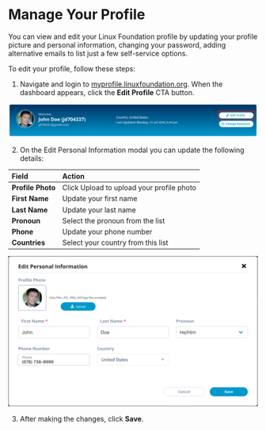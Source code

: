 # Manage Your Profile

You can view and edit your Linux Foundation profile by updating your profile picture and personal information, changing your password, adding alternative emails to list just a few self-service options.

To edit your profile, follow these steps:

1. Navigate and login to [myprofile.linuxfoundation.org](https://myprofile.linuxfoundation.org/). When the dashboard appears, click the **Edit Profile** CTA button.

![](../.gitbook/assets/edit-profile-button.png)

2. On the Edit Personal Information modal you can update the following details:

| **Field** | **Action** |
| :--- | :--- |
| **Profile Photo**  | Click Upload to upload your profile photo |
| **First Name** | Update your first name  |
| **Last Name** | Update your last name |
| **Pronoun** | Select the pronoun from the list |
| **Phone** | Update your phone number |
| **Countries** | Select your country from this list |

![Edit Profile](../.gitbook/assets/editprofile.png)

3. After making the changes, click **Save**. 

